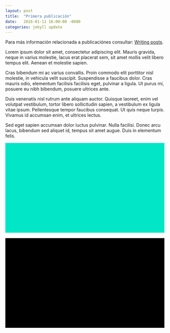 ```yaml
---
layout: post
title:  "Primera publicación"
date:   2016-01-11 16:00:00 -0600
categories: jekyll update
---
```


Para más información relacionada a publicaciónes consultar: [Writing posts][jekyll-post].

Lorem ipsum dolor sit amet, consectetur adipiscing elit. Mauris gravida, neque in varius molestie, lacus erat placerat sem, sit amet mollis velit libero tempus elit. Aenean et molestie sapien.

Cras bibendum mi ac varius convallis. Proin commodo elit porttitor nisl molestie, in vehicula velit suscipit. Suspendisse a faucibus dolor. Cras mauris odio, elementum facilisis facilisis eget, pulvinar a ligula. Ut purus mi, posuere eu nibh bibendum, posuere ultrices ante.

Duis venenatis nisl rutrum ante aliquam auctor. Quisque laoreet, enim vel volutpat vestibulum, tortor libero sollicitudin sapien, a vestibulum ex ligula vitae ipsum. Pellentesque tempor faucibus consequat. Ut quis neque turpis. Vivamus id accumsan enim, et ultrices lectus.

Sed eget sapien accumsan dolor luctus pulvinar. Nulla facilisi. Donec arcu lacus, bibendum sed aliquet id, tempus sit amet augue. Duis in elementum felis.

![Imagen](/images/2016-01-11-image.png)

![Imagen-2](/images/2016-01-11-image-2.png)

[jekyll-post]: http://jekyllrb.com/docs/posts/
